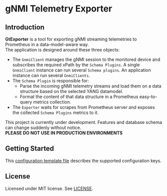 # gNMI Telemetry Exporter

## Introduction
**GtExporter** is a tool for exporting gNMI streaming telemetries to Prometheus in a data-model-aware way.  
The application is designed around these three objects:
- The ```GnmiClient``` manages the gNMI session to the monitored device and subscribes the 
required xPath by the ```Schema Plugins```. 
A single ```GnmiClient``` instance can run several ```Schema plugins```. 
An application instance can run several ```GnmiClients```.
- The ```Schema Plugin``` is responsible for:
  - Parse the incoming gNMI telemetry streams and load them on a data structure based on the selected YANG datamodel.
  - Format the content of that data structure in a Prometheus easy-to-query metrics collection.
- The ```Exporter``` waits for scrapes from Prometheus server and exposes the collected ```Schema Plugins``` 
metrics to it.  

This project is currently under development. Features and database schema can change suddenly without notice.  
**PLEASE DO NOT USE IN PRODUCTION ENVIRONMENTS**  

## Getting Started
This [configuration template file](config-keys.yaml) describes the supported configuration keys.

## License
Licensed under MIT license. See [LICENSE](LICENSE).